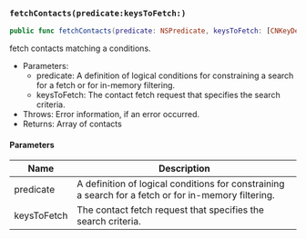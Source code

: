 ### `fetchContacts(predicate:keysToFetch:)`

```swift
public func fetchContacts(predicate: NSPredicate, keysToFetch: [CNKeyDescriptor] = [CNContactVCardSerialization.descriptorForRequiredKeys()]) throws -> [CNContact]
```

fetch contacts matching a conditions.
- Parameters:
  - predicate: A definition of logical conditions for constraining a search for a fetch or for in-memory filtering.
  - keysToFetch: The contact fetch request that specifies the search criteria.
- Throws: Error information, if an error occurred.
- Returns: Array  of contacts

#### Parameters

| Name | Description |
| ---- | ----------- |
| predicate | A definition of logical conditions for constraining a search for a fetch or for in-memory filtering. |
| keysToFetch | The contact fetch request that specifies the search criteria. |